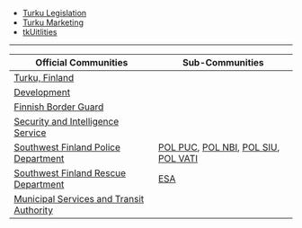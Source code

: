 * [Turku Legislation](https://github.com/tkufi/Turku-Legislation)
* [Turku Marketing](https://github.com/tkufi/Turku-Marketing)
* [tkUitlities](https://github.com/tkufi/tkUtilities)

---

| **Official Communities** | **Sub-Communities** |
|---|---|
| [Turku, Finland](https://www.roblox.com/communities/34326814/Turku-Finland) |
| [Development](https://www.roblox.com/communities/35171099/TKU-Development) |
| [Finnish Border Guard](https://www.roblox.com/communities/34327982/TKU-Finnish-Border-Guard#!/about) |
| [Security and Intelligence Service](https://www.roblox.com/communities/34327987/TKU-Finnish-Security-and-Intelligence-Service) |
| [Southwest Finland Police Department](https://www.roblox.com/communities/34903378/TKU-Southwest-Finland-Police-Department) | [POL PUC](https://www.roblox.com/communities/34903350/TKU-Police-University-College), [POL NBI](https://www.roblox.com/communities/35262141/TKU-Police-National-Bureau-of-Investigation), [POL SIU](https://www.roblox.com/communities/34903374/TKU-Police-Special-Intervention-Unit), [POL VATI](https://www.roblox.com/communities/35254739/TKU-Police-Special-Group-for-Demanding-Situation)
| [Southwest Finland Rescue Department](https://www.roblox.com/communities/34327993/TKU-Southwest-Finland-Rescue-Department) | [ESA](https://www.roblox.com/communities/34903383/TKU-Emergency-Services-Academy)
| [Municipal Services and Transit Authority](https://www.roblox.com/communities/34328023/TKU-Municipal-Services-and-Transit-Authority) |
